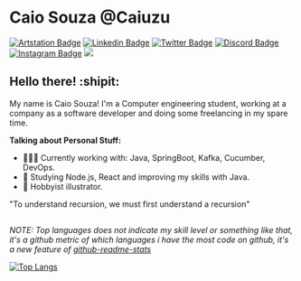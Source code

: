 # Caio Souza @Caiuzu

[![Artstation Badge](https://img.shields.io/badge/-Artstation-black?style=flat&logo=Artstation&logoColor=blue)](https://www.artstation.com/caiuzu)
[![Linkedin Badge](https://img.shields.io/badge/-LinkedIn-blue?style=flat&logo=LinkedIn&logoColor=white)](https://www.linkedin.com/)
[![Twitter Badge](https://img.shields.io/badge/-Twitter-1ca0f1?style=flat&logo=Twitter&logoColor=white)](https://twitter.com/)
[![Discord Badge](https://img.shields.io/badge/-Discord-7289DA?style=flat&logo=Discord&logoColor=white)](https://www.discord.com/)
[![Instagram Badge](https://img.shields.io/badge/-Instagram-C13584?style=flat&logo=Instagram&logoColor=white)](https://www.instagram.com/)
![](https://komarev.com/ghpvc/?username=caiuzu&label=Profile+Views&style=flat&color=gray)


## Hello there! :shipit: 

My name is Caio Souza! I'm a Computer engineering student, working at a company as a software developer and doing some freelancing in my spare time.

**Talking about Personal Stuff:**
- 👨🏻‍💻 Currently working with: Java, SpringBoot, Kafka, Cucumber, DevOps.
- 📖 Studying Node.js, React and improving my skills with Java. 
- 🎨 Hobbyist illustrator.

"To understand recursion, we must first understand a recursion" 

##
*NOTE: Top languages does not indicate my skill level or something like that, it's a github metric of which languages i have the most code on github, it's a new feature of [github-readme-stats](https://github.com/anuraghazra/github-readme-stats)*

[![Top Langs](https://github-readme-stats.vercel.app/api/top-langs/?username=caiuzu&layout=compact)](https://github.com/anuraghazra/github-readme-stats)
